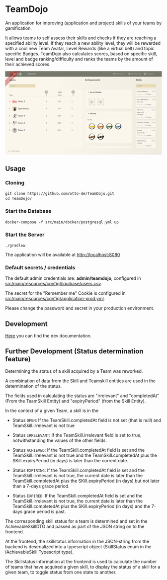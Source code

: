 # TeamDojo

An application for improving (application and project) skills of your teams by gamification.

It allows teams to self assess their skills and checks if they are reaching a specified ability level. If they reach a new ability level, they will be rewarded with a cool new Team Avatar, Level Rewards (like a virtual belt) and topic specific Badges. TeamDojo also calculates scores, based on specific skill, level and badge ranking/difficulty and ranks the teams by the amount of their achieved scores.

![screencast](screencast.gif 'Screencast')

## Usage

### Cloning

```shell
git clone https://github.com/otto-de/TeamDojo.git
cd TeamDojo/
```

### Start the Database

```shell
docker-compose -f src/main/docker/postgresql.yml up
```

### Start the Server

```shell
./gradlew
```

The application will be available at <http://localhost:8080>

### Default secrets / credentials

The default admin credentials are: **admin/teamdojo**, configured in [src/main/resources/config/liquibase/users.csv](src/main/resources/config/liquibase/users.csv).

The secret for the "Remember me" Cookie is configured in [src/main/resources/config/application-prod.yml](src/main/resources/config/application-prod.yml).

Please change the password and secret in your production environment.

## Development

[Here](DEVELOPMENT.md) you can find the dev documentation.

## Further Development (Status determination feature)

Determining the status of a skill acquired by a Team was reworked.

A combination of data from the Skill and Teamskill entities are used in the determination of the status.

The fields used in calculating the status are "irrelevant" and "completedAt" (From the TeamSkill Entity) and "expiryPeriod" (from the Skill Entity).

In the context of a given Team, a skill is in the

- Status `OPEN`: If the TeamSkill.completedAt field is not set (that is null) and TeamSkill.irrelevant is not true

- Status `IRRELEVANT`: If the TeamSkill.irrelevant field is set to true, notwithstanding the values of the other fields.

- Status `ACHIEVED`: If the TeamSkill.completedAt field is set and the TeamSkill.irrelevant is not true and the TeamSkill.completedAt
  plus the SKill.expiryPeriod (in days) is later than the current date.
- Status `EXPIRING`: If the TeamSkill.completedAt field is set and the TeamSkill.irrelevant is not true, the current date
  is later than the TeamSkill.completedAt plus the SKill.expiryPeriod (in days) but not later than a
  7-days grace period.
- Status `EXPIRED`: If the TeamSkill.completedAt field is set and the TeamSkill.irrelevant is not true, the current date
  is later than the TeamSkill.completedAt plus the SKill.expiryPeriod (in days) and the 7-days grace period
  is past.

The corresponding skill status for a team is determined and set in the AchievableSkillDTO and passed as part of the
JSON string on to the frontend.

At the frontend, the skillstatus information in the JSON-string from the backend is deserialized into a typescript object (SkillStatus enum in the
IAchievableSkill Typescript type).

The Skillstatus information at the frontend is used to calculate the number of teams that have acquired a given skill, to display the status
of a skill for a given team, to toggle status from one state to another.
